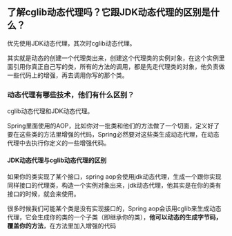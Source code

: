 ## 了解cglib动态代理吗？它跟JDK动态代理的区别是什么？

优先使用JDK动态代理，其次时cglib动态代理。

其实就是动态的创建一个代理类出来，创建这个代理类的实例对象，在这个实例里面引用你真正自己写的类，所有的方法的调用，都是先走代理类的对象，他负责做一些代码上的增强，再去调用你写的那个类。

### 动态代理有哪些技术，他们有什么区别？
cglib动态代理和JDK动态代理。

Spring里面使用的AOP，比如你对一批类和他们的方法做了一个切面，定义好了要在这些类的方法里增强的代码，Spring必然要对这些类生成动态代理，在动态代理中去执行你定义的一些增强代码。

#### JDK动态代理与cglib动态代理的区别
如果你的类实现了某个接口，spring aop会使用jdk动态代理，生成一个跟你实现同样接口的代理类，构造一个实例对象出来，jdk动态代理，他其实是在你的类有接口的时候，就会来使用。

很多时候我们可能某个类是没有实现接口的，Spring aop会该用cglib来生成动态代理，它会生成你的类的一个子类（即继承你的类），**他可以动态的生成字节码，覆盖你的方法**，在方法里加入增强的代码
